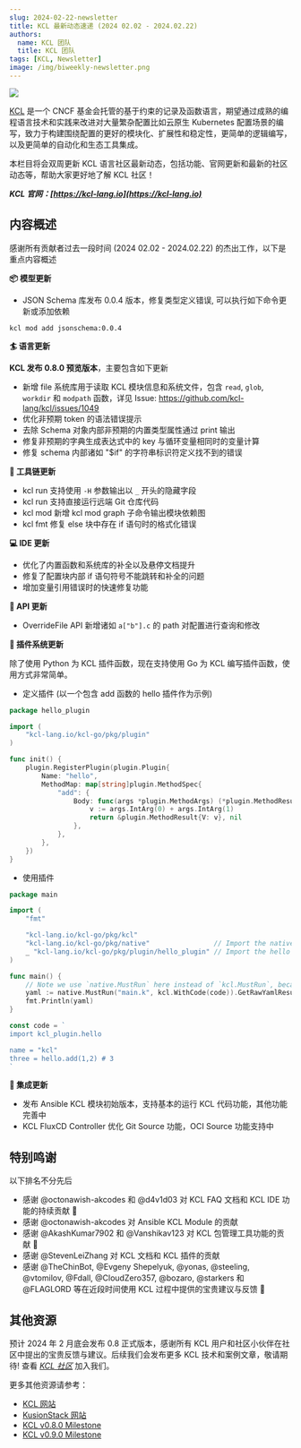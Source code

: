 ```yaml
---
slug: 2024-02-22-newsletter
title: KCL 最新动态速递 (2024 02.02 - 2024.02.22)
authors:
  name: KCL 团队
  title: KCL 团队
tags: [KCL, Newsletter]
image: /img/biweekly-newsletter.png
---
```


![](/img/biweekly-newsletter-zh.png)

[KCL](https://github.com/kcl-lang) 是一个 CNCF 基金会托管的基于约束的记录及函数语言，期望通过成熟的编程语言技术和实践来改进对大量繁杂配置比如云原生 Kubernetes 配置场景的编写，致力于构建围绕配置的更好的模块化、扩展性和稳定性，更简单的逻辑编写，以及更简单的自动化和生态工具集成。

本栏目将会双周更新 KCL 语言社区最新动态，包括功能、官网更新和最新的社区动态等，帮助大家更好地了解 KCL 社区！

**_KCL 官网：[https://kcl-lang.io](https://kcl-lang.io)_**

## 内容概述

感谢所有贡献者过去一段时间 (2024 02.02 - 2024.02.22) 的杰出工作，以下是重点内容概述

**📦 模型更新**

- JSON Schema 库发布 0.0.4 版本，修复类型定义错误, 可以执行如下命令更新或添加依赖

```shell
kcl mod add jsonschema:0.0.4
```

**🏄 语言更新**

**KCL 发布 0.8.0 预览版本**，主要包含如下更新

- 新增 file 系统库用于读取 KCL 模块信息和系统文件，包含 `read`, `glob`, `workdir` 和 `modpath` 函数，详见 Issue: https://github.com/kcl-lang/kcl/issues/1049
- 优化非预期 token 的语法错误提示
- 去除 Schema 对象内部非预期的内置类型属性通过 print 输出
- 修复非预期的字典生成表达式中的 key 与循环变量相同时的变量计算
- 修复 schema 内部诸如 "$if" 的字符串标识符定义找不到的错误

**🔧 工具链更新**

- kcl run 支持使用 `-H` 参数输出以 `_` 开头的隐藏字段
- kcl run 支持直接运行远端 Git 仓库代码
- kcl mod 新增 kcl mod graph 子命令输出模块依赖图
- kcl fmt 修复 else 块中存在 if 语句时的格式化错误

**💻 IDE 更新**

- 优化了内置函数和系统库的补全以及悬停文档提升
- 修复了配置块内部 if 语句符号不能跳转和补全的问题
- 增加变量引用错误时的快速修复功能

**🎁 API 更新**

- OverrideFile API 新增诸如 `a["b"].c` 的 path 对配置进行查询和修改

**🚀 插件系统更新**

除了使用 Python 为 KCL 插件函数，现在支持使用 Go 为 KCL 编写插件函数，使用方式非常简单。

+ 定义插件 (以一个包含 add 函数的 hello 插件作为示例)

```go
package hello_plugin

import (
	"kcl-lang.io/kcl-go/pkg/plugin"
)

func init() {
	plugin.RegisterPlugin(plugin.Plugin{
		Name: "hello",
		MethodMap: map[string]plugin.MethodSpec{
			"add": {
				Body: func(args *plugin.MethodArgs) (*plugin.MethodResult, error) {
					v := args.IntArg(0) + args.IntArg(1)
					return &plugin.MethodResult{V: v}, nil
				},
			},
		},
	})
}
```

+ 使用插件

```go
package main

import (
	"fmt"

	"kcl-lang.io/kcl-go/pkg/kcl"
	"kcl-lang.io/kcl-go/pkg/native"                // Import the native API
	_ "kcl-lang.io/kcl-go/pkg/plugin/hello_plugin" // Import the hello plugin
)

func main() {
	// Note we use `native.MustRun` here instead of `kcl.MustRun`, because it needs the cgo feature.
	yaml := native.MustRun("main.k", kcl.WithCode(code)).GetRawYamlResult()
	fmt.Println(yaml)
}

const code = `
import kcl_plugin.hello

name = "kcl"
three = hello.add(1,2) # 3
`
```

**🚢 集成更新**

- 发布 Ansible KCL 模块初始版本，支持基本的运行 KCL 代码功能，其他功能完善中
- KCL FluxCD Controller 优化 Git Source 功能，OCI Source 功能支持中

## 特别鸣谢

以下排名不分先后

- 感谢 @octonawish-akcodes 和 @d4v1d03
 对 KCL FAQ 文档和 KCL IDE 功能的持续贡献 🙌
- 感谢 @octonawish-akcodes 对 Ansible KCL Module 的贡献
- 感谢 @AkashKumar7902 和 @Vanshikav123 对 KCL 包管理工具功能的贡献 🙌
- 感谢 @StevenLeiZhang 对 KCL 文档和 KCL 插件的贡献
- 感谢 @TheChinBot, @Evgeny Shepelyuk, @yonas, @steeling, @vtomilov, @Fdall, @CloudZero357, @bozaro, @starkers 和 @FLAGLORD 等在近段时间使用 KCL 过程中提供的宝贵建议与反馈 🙌

## 其他资源

预计 2024 年 2 月底会发布 0.8 正式版本，感谢所有 KCL 用户和社区小伙伴在社区中提出的宝贵反馈与建议。后续我们会发布更多 KCL 技术和案例文章，敬请期待! 查看 _[KCL 社区](https://github.com/kcl-lang/community)_ 加入我们。

更多其他资源请参考：

- [KCL 网站](https://kcl-lang.io/)
- [KusionStack 网站](https://kusionstack.io/)
- [KCL v0.8.0 Milestone](https://github.com/kcl-lang/kcl/milestone/8)
- [KCL v0.9.0 Milestone](https://github.com/kcl-lang/kcl/milestone/9)
